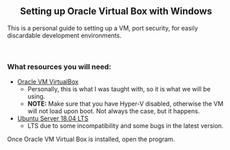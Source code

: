 <h2 align="center">Setting up Oracle Virtual Box with Windows</h2>

<p>This is a personal guide to setting up a VM, port security, for easily discardable development environments.</p>

<br>

### What resources you will need:


- [Oracle VM VirtualBox](https://www.virtualbox.org/wiki/Downloads)
    - Personally, this is what I was taught with, so it is what we will be using.
    - **NOTE:** Make sure that you have Hyper-V disabled, otherwise the VM will not load upon boot. Not always the case, but it happens.
- [Ubuntu Server 18.04 LTS](https://ubuntu.com/#download)
    - LTS due to some incompatibility and some bugs in the latest version.
    
<p> Once Oracle VM Virtual Box is installed, open the program.</p>
